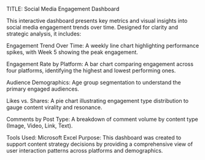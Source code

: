 TITLE: Social Media Engagement Dashboard

This interactive dashboard presents key metrics and visual insights into social media engagement trends over time. Designed for clarity and strategic analysis, it includes:

Engagement Trend Over Time: A weekly line chart highlighting performance spikes, with Week 5 showing the peak engagement.

Engagement Rate by Platform: A bar chart comparing engagement across four platforms, identifying the highest and lowest performing ones.

Audience Demographics: Age group segmentation to understand the primary engaged audiences.

Likes vs. Shares: A pie chart illustrating engagement type distribution to gauge content virality and resonance.

Comments by Post Type: A breakdown of comment volume by content type (Image, Video, Link, Text).

Tools Used: Microsoft Excel
Purpose: This dashboard was created to support content strategy decisions by providing a comprehensive view of user interaction patterns across platforms and demographics.
